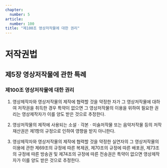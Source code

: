 ```yaml
---
chapter:
  number: 5
article:
  number: 100
title: "제100조 영상저작물에 대한 권리"
---
```

# 저작권법

## 제5장 영상저작물에 관한 특례

### 제100조 영상저작물에 대한 권리

1. 영상제작자와 영상저작물의 제작에 협력할 것을 약정한 자가 그 영상저작물에 대하여 저작권을 취득한 경우 특약이 없으면 그 영상저작물의 이용을 위하여 필요한 권리는 영상제작자가 이를 양도 받은 것으로 추정한다.

2. 영상저작물의 제작에 사용되는 소설ㆍ각본ㆍ미술저작물 또는 음악저작물 등의 저작재산권은 제1항의 규정으로 인하여 영향을 받지 아니한다.

3. 영상제작자와 영상저작물의 제작에 협력할 것을 약정한 실연자의 그 영상저작물의 이용에 관한 제69조의 규정에 따른 복제권, 제70조의 규정에 따른 배포권, 제73조의 규정에 따른 방송권 및 제74조의 규정에 따른 전송권은 특약이 없으면 영상제작자가 이를 양도 받은 것으로 추정한다.
